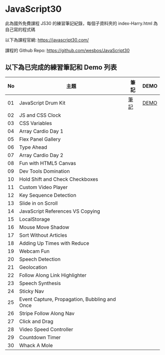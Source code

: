 ﻿# JavaScript30
此為國外免費課程 JS30 的練習筆記紀錄，每個子資料夾的 index-Harry.html 為自己寫的程式碼

以下為課程官網:
https://javascript30.com/

課程的 Github Repo:
https://github.com/wesbos/JavaScript30

## 以下為已完成的練習筆記和 Demo 列表
| No | 主題 | 筆記 | DEMO |
| --- | --- | --- | --- |
| 01 | JavaScript Drum Kit | [筆記](https://github.com/a90100/JavaScript30/tree/master/01%20-%20JavaScript%20Drum%20Kit) | [DEMO](https://a90100.github.io/JavaScript30/01%20-%20JavaScript%20Drum%20Kit/index-Harry.html) |
| 02 | JS and CSS Clock |  |  |
| 03 | CSS Variables |  |  |
| 04 | Array Cardio Day 1 |  |  |
| 05 | Flex Panel Gallery |  |  |
| 06 | Type Ahead |  |  |
| 07 | Array Cardio Day 2 |  |  |
| 08 | Fun with HTML5 Canvas |  |  |
| 09 | Dev Tools Domination |  |  |
| 10 | Hold Shift and Check Checkboxes |  |  |
| 11 | Custom Video Player |  |  |
| 12 | Key Sequence Detection |  |  |
| 13 | Slide in on Scroll |  |  |
| 14 | JavaScript References VS Copying |  |  |
| 15 | LocalStorage |  |  |
| 16 | Mouse Move Shadow |  |  |
| 17 | Sort Without Articles |  |  |
| 18 | Adding Up Times with Reduce |  |  |
| 19 | Webcam Fun |  |  |
| 20 | Speech Detection |  |  |
| 21 | Geolocation |  |  |
| 22 | Follow Along Link Highlighter |  |   |
| 23 | Speech Synthesis |  |  |
| 24 | Sticky Nav |  |  |
| 25 | Event Capture, Propagation, Bubbling and Once |  |  |
| 26 | Stripe Follow Along Nav |  |  |
| 27 | Click and Drag |  |  |
| 28 | Video Speed Controller |  |  |
| 29 | Countdown Timer |  |  |
| 30 | Whack A Mole  |  |  |
